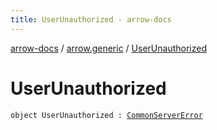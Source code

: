 ```yaml
---
title: UserUnauthorized - arrow-docs
---
```


[arrow-docs](../index.html) / [arrow.generic](index.html) / [UserUnauthorized](./-user-unauthorized.html)

# UserUnauthorized

`object UserUnauthorized : `[`CommonServerError`](-common-server-error.html)
